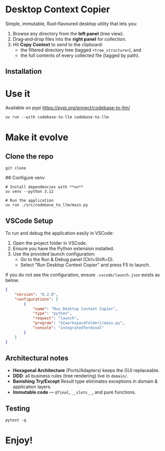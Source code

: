 
# Desktop Context Copier

Simple, immutable, Rust‑flavoured desktop utility that lets you:

1. Browse any directory from the **left panel** (tree view).
2. Drag‑and‑drop files into the **right panel** for collection.
3. Hit **Copy Context** to send to the clipboard:
   * the filtered directory tree (tagged `<tree_structure>`), and
   * the full contents of every collected file (tagged by path).

## Installation

# Use it
Available on pypi
https://pypi.org/project/codebase-to-llm/
```
uv run --with codebase-to-llm codebase-to-llm
```

# Make it evolve

## Clone the repo
```shell
git clone
```
## Configure venv
```shell
# Install dependencies with **uv**
uv venv --python 3.12

# Run the application
uv run ./src/codebase_to_llm/main.py
```

## VSCode Setup

To run and debug the application easily in VSCode:

1. Open the project folder in VSCode.
2. Ensure you have the Python extension installed.
3. Use the provided launch configuration:
   - Go to the Run & Debug panel (Ctrl+Shift+D).
   - Select "Run Desktop Context Copier" and press F5 to launch.

If you do not see the configuration, ensure `.vscode/launch.json` exists as below.

```json
{
    "version": "0.2.0",
    "configurations": [
        {
            "name": "Run Desktop Context Copier",
            "type": "python",
            "request": "launch",
            "program": "${workspaceFolder}/main.py",
            "console": "integratedTerminal"
        }
    ]
}
```

## Architectural notes

* **Hexagonal Architecture** (Ports/Adapters) keeps the GUI replaceable.
* **DDD**: all business rules (tree rendering) live in `domain/`.
* **Banishing Try/Except** Result type eliminates exceptions in domain & application layers.
* **Immutable code** — `@final`, `__slots__`, and pure functions.

## Testing

```shell
pytest -q
```

# Enjoy!
